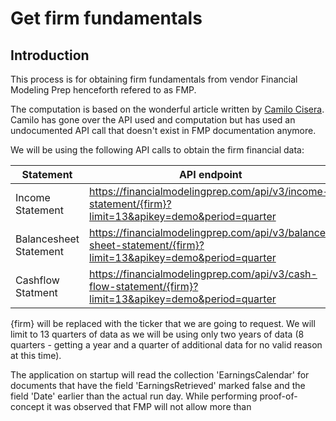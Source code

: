 
# Get firm fundamentals

## Introduction

This process is for obtaining firm fundamentals from vendor Financial Modeling Prep henceforth refered to as FMP.

  

The computation is based on the wonderful article written by [Camilo Cisera](https://codingandfun.com/piotroski-f-score/). Camilo has gone over the API used and computation but has used an undocumented API call that doesn't exist in FMP documentation anymore.

We will be using the following API calls to obtain the firm financial data:

  
| Statement |API endpoint  |
|--|--|
| Income Statement |https://financialmodelingprep.com/api/v3/income-statement/{firm}?limit=13&apikey=demo&period=quarter  |
|Balancesheet Statement|https://financialmodelingprep.com/api/v3/balance-sheet-statement/{firm}?limit=13&apikey=demo&period=quarter|
|Cashflow Statment|https://financialmodelingprep.com/api/v3/cash-flow-statement/{firm}?limit=13&apikey=demo&period=quarter|


  

{firm} will be replaced with the ticker that we are going to request. We will limit to 13 quarters of data as we will be using only two years of data (8 quarters - getting a year and a quarter of additional data for no valid reason at this time).

  

The application on startup will read the collection 'EarningsCalendar' for documents that have the field 'EarningsRetrieved' marked false and the field 'Date' earlier than the actual run day. While performing proof-of-concept it was observed that FMP will not allow more than 
<!--stackedit_data:
eyJoaXN0b3J5IjpbNjUxNzg3NDg1LC00MDM0NTY1MzQsMTg4Mj
AyMjk2NV19
-->